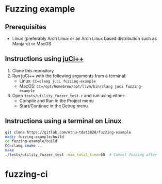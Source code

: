 # Fuzzing example

## Prerequisites

- Linux (preferably Arch Linux or an Arch Linux based distribution such as Manjaro) or MacOS

## Instructions using [juCi++](https://gitlab.com/cppit/jucipp)

1. Clone this repository
2. Run juCi++ with the following arguments from a terminal:
   - Linux: `CC=clang juci fuzzing-example`
   - MacOS: `CC=/opt/homebrew/opt/llvm/bin/clang juci fuzzing-example`
3. Open `tests/utility_fuzzer_test.c` and run using either:
   - Compile and Run in the Project menu
   - Start/Continue in the Debug menu

## Instructions using a terminal on Linux

```sh
git clone https://gitlab.com/ntnu-tdat3020/fuzzing-example
mkdir fuzzing-example/build
cd fuzzing-example/build
CC=clang cmake ..
make
./tests/utility_fuzzer_test -max_total_time=60  # Cancel fuzzing after 60 seconds
```
# fuzzing-ci
